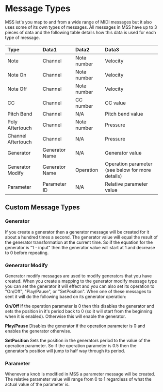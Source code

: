 # Message Types #
MSS let's you map to and from a wide range of MIDI messages but it also uses some of its own types of messages. All messages in MSS have up to 3 pieces of data and the following table details how this data is used for each type of message.

| **Type** | **Data1** | **Data2** | **Data3** |
|:---------|:----------|:----------|:----------|
| Note | Channel | Note number | Velocity |
| Note On | Channel | Note number | Velocity |
| Note Off | Channel | Note number | Velocity |
| CC | Channel | CC number | CC value |
| Pitch Bend | Channel | N/A | Pitch bend value |
| Poly Aftertouch | Channel | Note number | Pressure |
| Channel Aftertouch | Channel | N/A | Pressure |
| Generator | Generator Name | N/A | Generator value |
| Generator Modify | Generator Name | Operation | Operation parameter (see below for more details) |
| Parameter | Parameter ID | N/A | Relative parameter value |

## Custom Message Types ##

### Generator ###
If you create a generator then a generator message will be created for it about a hundred times a second. The generator value will equal the result of the generator transformation at the current time. So if the equation for the generator is "1 - input" then the generator value will start at 1 and decrease to 0 before repeating.

### Generator Modify ###
Generator modify messages are used to modify generators that you have created. When you create a mapping to the generator modify message type you can set the generator it will effect and you can also set its operation to "On/Off", "Play/Pause", or "SetPosition". When one of these messages to sent it will do the following based on its generator operation:

**On/Off**
If the operation parameter is 0 then this disables the generator and sets the position in it's period back to 0 (so it will start from the beginning when it is enabled). Otherwise this will enable the generator.

**Play/Pause**
Disables the generator if the operation parameter is 0 and enables the generator otherwise.

**SetPosition**
Sets the position in the generators period to the value of the operation parameter. So if the operation parameter is 0.5 then the generator's position will jump to half way through its period.

### Parameter ###
Whenever a knob is modified in MSS a parameter message will be created. The relative parameter value will range from 0 to 1 regardless of what the actual value of the parameter is.